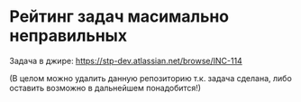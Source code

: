 # Рейтинг задач масимально неправильных

Задача в джире: https://stp-dev.atlassian.net/browse/INC-114

(В целом можно удалить данную репозиторию т.к. задача сделана, либо оставить
возможно в дальнейшем понадобится!)